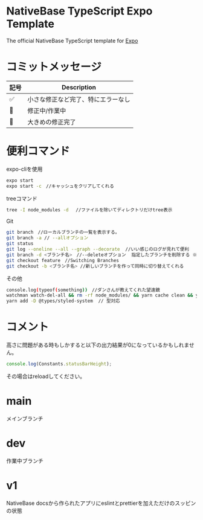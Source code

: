 # NativeBase TypeScript Expo Template

The official NativeBase TypeScript template for [Expo](https://docs.expo.io/)

# コミットメッセージ
| 記号 | Description | 
| --- | --- |
| :white_check_mark:| 小さな修正など完了、特にエラーなし|
| :wrench: | 修正中/作業中 | 
| :tada: | 大きめの修正完了 | 

# 便利コマンド

expo-cliを使用
```sh
expo start
expo start -c　//キャッシュをクリアしてくれる
```
treeコマンド
```sh
tree -I node_modules -d 　//ファイルを除いてディレクトリだけtree表示
```
Git
```sh
git branch　//ローカルブランチの一覧を表示する。
git branch -a // --allオプション
git status
git log --oneline --all --graph --decorate  //いい感じのログが見れて便利
git branch -d <ブランチ名>　//--deleteオプション  指定したブランチを削除する ※大文字、小文字区別
git checkout feature　//Switching Branches
git checkout -b <ブランチ名> //新しいブランチを作って同時に切り替えてくれる
```
その他
```sh
console.log(typeof(something))　//ダンさんが教えてくれた望遠鏡
watchman watch-del-all && rm -rf node_modules/ && yarn cache clean && yarn install && yarn start -- --reset-cache
yarn add -D @types/styled-system  // 型対応
```
# コメント
高さに問題がある時もしかすると以下の出力結果が0になっているかもしれません。
```js
console.log(Constants.statusBarHeight);
```
その場合はreloadしてください。

# main
メインブランチ

# dev
作業中ブランチ

# v1
NativeBase docsから作られたアプリにeslintとprettierを加えただけのスッピンの状態